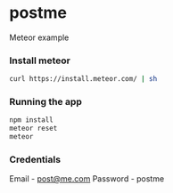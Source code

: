 # postme
Meteor example

### Install meteor

```bash
curl https://install.meteor.com/ | sh
```

### Running the app

```bash
npm install
meteor reset
meteor
```

### Credentials

Email - post@me.com
Password - postme